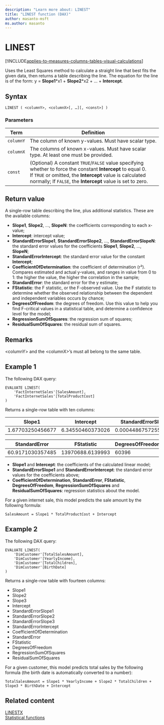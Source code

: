 ```yaml
---
description: "Learn more about: LINEST"
title: "LINEST function (DAX)"
author: masanto-msft
ms.author: masanto
---
```


# LINEST

[!INCLUDE[applies-to-measures-columns-tables-visual-calculations](includes/applies-to-measures-columns-tables-visual-calculations.md)]

Uses the Least Squares method to calculate a straight line that best fits the given data, then returns a table describing the line. The equation for the line is of the form: y = **Slope1**\*x1 + **Slope2**\*x2 + ... + **Intercept**.

## Syntax

```dax
LINEST ( <columnY>, <columnX>[, …][, <const>] )
```

### Parameters

|Term|Definition|
|--------|--------------|
|`columnY`|The column of known y-values. Must have scalar type.|
|`columnX`|The columns of known x-values. Must have scalar type. At least one must be provided.|
|`const`|(Optional) A constant `TRUE`/`FALSE` value specifying whether to force the constant **Intercept** to equal 0.</br>If `TRUE` or omitted, the **Intercept** value is calculated normally; If `FALSE`, the **Intercept** value is set to zero.|

## Return value

A single-row table describing the line, plus additional statistics. These are the available columns:

- **Slope1**, **Slope2**, ..., **SlopeN**: the coefficients corresponding to each x-value;
- **Intercept**: intercept value;
- **StandardErrorSlope1**, **StandardErrorSlope2**, ..., **StandardErrorSlopeN**: the standard error values for the coefficients **Slope1**, **Slope2**, ..., **SlopeN**;
- **StandardErrorIntercept**: the standard error value for the constant **Intercept**;
- **CoefficientOfDetermination**: the coefficient of determination (r²). Compares estimated and actual y-values, and ranges in value from 0 to 1: the higher the value, the higher the correlation in the sample;
- **StandardError**: the standard error for the y estimate;
- **FStatistic**: the F statistic, or the F-observed value. Use the F statistic to determine whether the observed relationship between the dependent and independent variables occurs by chance;
- **DegreesOfFreedom**: the degrees of freedom. Use this value to help you find F-critical values in a statistical table, and determine a confidence level for the model;
- **RegressionSumOfSquares**: the regression sum of squares;
- **ResidualSumOfSquares**: the residual sum of squares.

## Remarks

\<columnY> and the \<columnX>’s must all belong to the same table.

## Example 1

The following DAX query:

```dax
EVALUATE LINEST(
	'FactInternetSales'[SalesAmount],
	'FactInternetSales'[TotalProductCost]
)
```

Returns a single-row table with ten columns:

|Slope1|Intercept|StandardErrorSlope1|StandardErrorIntercept|CoefficientOfDetermination|
|-----|-----|-----|-----|-----|
|1.67703250456677|6.34550460373026|0.000448675725548806|0.279131821917317|0.995695557281456|

|StandardError|FStatistic|DegreesOfFreedom|RegressionSumOfSquares|ResidualSumOfSquares|
|-----|-----|-----|-----|-----|
|60.9171030357485|13970688.6139993|60396|51843736761.658|224123120.339218|

- **Slope1** and **Intercept**: the coefficients of the calculated linear model;
- **StandardErrorSlope1** and **StandardErrorIntercept**: the standard error values for the coefficients above;
- **CoefficientOfDetermination**, **StandardError**, **FStatistic**, **DegreesOfFreedom**, **RegressionSumOfSquares** and **ResidualSumOfSquares**: regression statistics about the model.

For a given internet sale, this model predicts the sale amount by the following formula:

```
SalesAmount = Slope1 * TotalProductCost + Intercept
```

## Example 2

The following DAX query:

```dax
EVALUATE LINEST(
	'DimCustomer'[TotalSalesAmount],
	'DimCustomer'[YearlyIncome],
	'DimCustomer'[TotalChildren],
	'DimCustomer'[BirthDate]
)
```

Returns a single-row table with fourteen columns:

- Slope1
- Slope2
- Slope3
- Intercept
- StandardErrorSlope1
- StandardErrorSlope2
- StandardErrorSlope3
- StandardErrorIntercept
- CoefficientOfDetermination
- StandardError
- FStatistic
- DegreesOfFreedom
- RegressionSumOfSquares
- ResidualSumOfSquares

For a given customer, this model predicts total sales by the following formula (the birth date is automatically converted to a number):

```
TotalSalesAmount = Slope1 * YearlyIncome + Slope2 * TotalChildren + Slope3 * BirthDate + Intercept
```

## Related content

[LINESTX](linestx-function-dax.md)  
[Statistical functions](statistical-functions-dax.md)  
